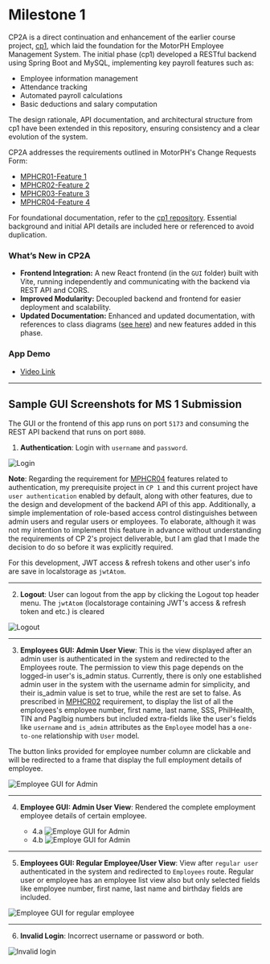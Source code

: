 # Milestone 1

CP2A is a direct continuation and enhancement of the earlier course project, [cp1](https://github.com/imperionite/cp1), which laid the foundation for the MotorPH Employee Management System. The initial phase (cp1) developed a RESTful backend using Spring Boot and MySQL, implementing key payroll features such as:

- Employee information management
- Attendance tracking
- Automated payroll calculations
- Basic deductions and salary computation

The design rationale, API documentation, and architectural structure from cp1 have been extended in this repository, ensuring consistency and a clear evolution of the system.

CP2A addresses the requirements outlined in MotorPH's Change Requests Form:

- [MPHCR01-Feature 1](https://docs.google.com/spreadsheets/d/1AHv2ht0gqcOINH_yn08s8NBn5DFM-7RIhZlnDWJyEpU/edit?gid=475634283#gid=475634283)
- [MPHCR02-Feature 2](https://docs.google.com/spreadsheets/d/1AHv2ht0gqcOINH_yn08s8NBn5DFM-7RIhZlnDWJyEpU/edit?gid=1902740868#gid=1902740868)
- [MPHCR03-Feature 3](https://docs.google.com/spreadsheets/d/1AHv2ht0gqcOINH_yn08s8NBn5DFM-7RIhZlnDWJyEpU/edit?gid=28244578#gid=28244578)
- [MPHCR04-Feature 4](https://docs.google.com/spreadsheets/d/1AHv2ht0gqcOINH_yn08s8NBn5DFM-7RIhZlnDWJyEpU/edit?gid=299960867#gid=299960867)

For foundational documentation, refer to the [cp1 repository](https://github.com/imperionite/cp1). Essential background and initial API details are included here or referenced to avoid duplication.

### What’s New in CP2A

- **Frontend Integration:** A new React frontend (in the `GUI` folder) built with Vite, running independently and communicating with the backend via REST API and CORS.
- **Improved Modularity:** Decoupled backend and frontend for easier deployment and scalability.
- **Updated Documentation:** Enhanced and updated documentation, with references to class diagrams ([see here](https://github.com/imperionite/cp2a/blob/main/CLASS_DIAGRAM.md)) and new features added in this phase.

### **App Demo**

- [Video Link](https://drive.google.com/file/d/1l-3K0zTH12yEqkYBj3-DKKYak-y5KVra/view?usp=sharing)

---

## **Sample GUI Screenshots for MS 1 Submission**

The GUI or the frontend of this app runs on port `5173` and consuming the REST API backend that runs on port `8080`.

1. **Authentication**: Login with `username` and `password`.

![Login](https://drive.google.com/uc?id=11DNKKW9q_hB_-f_X4J73cmua9xE_T0Us)

**Note**: Regarding the requirement for [MPHCR04](https://docs.google.com/spreadsheets/d/1AHv2ht0gqcOINH_yn08s8NBn5DFM-7RIhZlnDWJyEpU/edit?gid=299960867#gid=299960867) features related to authentication, my prerequisite project in `CP 1` and this current project have `user authentication` enabled by default, along with other features, due to the design and development of the backend API of this app. Additionally, a simple implementation of role-based access control distinguishes between admin users and regular users or employees. To elaborate, although it was not my intention to implement this feature in advance without understanding the requirements of CP 2's project deliverable, but I am glad that I made the decision to do so before it was explicitly required.

For this development, JWT access & refresh tokens and other user's info are save in localstorage as `jwtAtom`.

---

2. **Logout**: User can logout from the app by clicking the Logout top header menu. The `jwtAtom` (localstorage containing JWT's access & refresh token and etc.) is cleared

![Logout](https://drive.google.com/uc?id=1GiFtAjQTk13KBvcs_E_Jg4SU0QBQYLaw)

---

3. **Employees GUI: Admin User View**: This is the view displayed after an admin user is authenticated in the system and redirected to the Employees route. The permission to view this page depends on the logged-in user's is_admin status. Currently, there is only one established admin user in the system with the username admin for simplicity, and their is_admin value is set to true, while the rest are set to false. As prescribed in [MPHCR02](https://docs.google.com/spreadsheets/d/1AHv2ht0gqcOINH_yn08s8NBn5DFM-7RIhZlnDWJyEpU/edit?gid=1902740868#gid=1902740868) requirement, to display the list of all the employees's employee number, first name, last name, SSS, PhilHealth, TIN and PagIbig numbers but included extra-fields like the user's fields like `username` and `is_admin` attributes as the `Employee` model has a `one-to-one` relationship with `User` model.

The button links provided for employee number column are clickable and will be redirected to a frame that display the full employment details of employee.

![Employee GUI for Admin](https://drive.google.com/uc?id=1v5wGq-J7MpczME5IivilYvxtdN9Xsp0l)

---

4. **Employee GUI: Admin User View**: Rendered the complete employment employee details of certain employee.

   - 4.a
     ![Employe GUI for Admin](https://drive.google.com/uc?id=1C2rG7ximAaHkwMGOGEhNyFeKFAXxTRF7)
   - 4.b
     ![Employe GUI for Admin](https://drive.google.com/uc?id=1k4Gobkr5ePjT48kPIq9reLOf7SrWSAvg)

---

5.  **Employees GUI: Regular Employee/User View**: View after `regular user` authenticated in the system and redirected to `Employees` route. Regular user or employee has an employee list view also but only selected fields like employee number, first name, last name and birthday fields are included.

![Employee GUI for regular employee](https://drive.google.com/uc?id=1OJ1JUT58MhQLTLe4CIk7Yp-xiMGKoNKz)

---

6. **Invalid Login**: Incorrect username or password or both.

![Invalid login](https://drive.google.com/uc?id=1JjnYNTru8VAFGfG8bE9XSsbTvLluAXgH)
